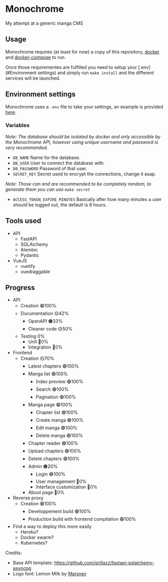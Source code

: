 # Monochrome
 My attempt at a generic manga CMS

## Usage
Monochrome requires (at least for now) a copy of this repository, [docker](https://docs.docker.com/engine/install/) 
and [docker-compose](https://docs.docker.com/compose/install/) to run.

Once those requirementes are fulfilled you need to setup your [.env](#Environment settings) and simply run 
`make install` and the different services will be launched.

## Environment settings
Monochrome uses a `.env` file to take your settings,
an example is provided [here](/D34DPlayer/Monochrome/blob/main/.env.example).

### Variables
*Note: The database should be isolated by docker and only accessible by the Monochrome API, however using 
unique username and password is very recommended.*

* `DB_NAME` Name for the database.
* `DB_USER` User to connect the database with.
* `DB_PASSWORD` Password of that user.
* `SECRET_KEY` Secret used to encrypt the connections, change it asap.

*Note: Those can and are recommended to be completely random, to generate them you can use* `make secret`

* `ACCESS_TOKEN_EXPIRE_MINUTES` Basically after how many minutes a user should be logged out, the default is 6 hours.

## Tools used
* API
  * FastAPI
  * SQLAlchemy
  * Alembic
  * Pydantic
* VueJS
  * vuetify
  * vuedraggable

## Progress
* API
  * Creation 🟢100%
  * Documentation 🟡42%
    * OpenAPI 🟠33%
    * Cleaner code 🟡50%
  * Testing 0%
    * Unit 🔴0%
    * Integration 🔴0%
* Frontend 
  * Creation 🟡70%
    * Latest chapters 🟢100%
    * Manga list 🟢100%
      * Index preview 🟢100%
      * Search 🟢100%
      * Pagination 🟢100%
    * Manga page 🟢100%
      * Chapter list 🟢100%
      * Create manga 🟢100%
      * Edit manga 🟢100%
      * Delete manga 🟢100%
    * Chapter reader 🟢100%
    * Upload chapters 🟢100%
    * Delete chapters 🟢100%
    * Admin 🟠20%
      * Login 🟢100%
      * User management 🔴0%
      * Interface customization 🔴0%
    * About page 🔴0%
* Reverse proxy 
  * Creation 🟢100%
    * Developpement build 🟢100%
    * Production build with frontend compilation 🟢100%
* Find a way to deploy this more easily
  * Heroku?
  * Docker swarm?
  * Kubernetes?
  
Credits:
* Base API template: https://github.com/grillazz/fastapi-sqlalchemy-asyncpg
* Logo font: Lemon Milk by [Marsnev](https://marsnev.com/)
